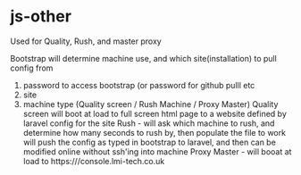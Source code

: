 # js-other
Used for Quality, Rush, and master proxy

Bootstrap will determine machine use, and which site(installation) to pull config from
1. password to access bootstrap (or password for github pulll etc
2. site
3. machine type (Quality screen / Rush Machine / Proxy Master)
    Quality screen will boot at load to full screen html page to a website defined by laravel config for the site
    Rush - will ask which machine to rush, and determine how many seconds to rush by, then populate the file to work
            will push the config as typed in bootstrap to laravel, and then can be modified online without ssh'ing into machine
    Proxy Master - will booat at load to https:///console.lmi-tech.co.uk

